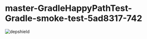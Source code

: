 # master-GradleHappyPathTest-Gradle-smoke-test-5ad8317-742

![depshield](https://ci.dev.depshield.sonatype.org/badges/depshield-ci/master-GradleHappyPathTest-Gradle-smoke-test-5ad8317-742/depshield.svg)